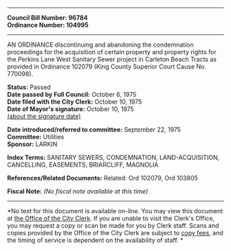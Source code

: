 * * * * *  
  
**Council Bill Number: [](#h0)[](#h2)96784**   
**Ordinance Number: 104995**  
  
* * * * *  
  
AN ORDINANCE discontinuing and abandoning the condemnation proceedings for the acquisition of certain property and property rights for the Perkins Lane West Sanitary Sewer project in Carleton Beach Tracts as provided in Ordinance 102079 (King County Superior Court Cause No. 770098).  
  
**Status:** Passed   
**Date passed by Full Council:** October 6, 1975   
**Date filed with the City Clerk:** October 10, 1975   
**Date of Mayor's signature:** October 10, 1975   
[(about the signature date)](/~public/approvaldate.htm)   
  
  
**Date introduced/referred to committee:** September 22, 1975   
**Committee:** Utilities   
**Sponsor:** LARKIN   
  
**Index Terms:** SANITARY SEWERS, CONDEMNATION, LAND-ACQUISITION, CANCELLING, EASEMENTS, BRIARCLIFF, MAGNOLIA  
  
**References/Related Documents:** Related: Ord 102079, Ord 103805  
  
**Fiscal Note:** *(No fiscal note available at this time)*  
  
* * * * *  
  
*No text for this document is available on-line. You may view this document at [the Office of the City Clerk](http://www.seattle.gov/leg/clerk/contactUs.htm). If you are unable to visit the Clerk's Office, you may request a copy or scan be made for you by Clerk staff. Scans and copies provided by the Office of the City Clerk are subject to [copy fees](http://clerk.seattle.gov/~public/clerkfees.htm), and the timing of service is dependent on the availability of staff. *  
  
  
